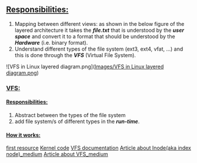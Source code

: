 ## <b><u>Responsibilities:</u></b>
1. Mapping between different views: as shown in the below figure of the layered architecture it takes the <b><i>file.txt</i></b> that is understood by the <b><i>user space</i></b> and convert it to a format that should be understood by the <b><i>Hardware</i></b> (i.e. binary format).
2. Understand different types of the file system (ext3, ext4, vfat, ...) and this is done through the <b><i>VFS</i></b> (Virtual File System).

![VFS in Linux layered diagram.png]([Images/VFS in Linux layered diagram.png](https://github.com/YoussefKhaledAhmed/Documentations/blob/main/Embedded_Linux/Module_1_Linux_Adminstration/1.Linux%20Adminstration(Obsidian)/Images/VFS%20in%20Linux%20layered%20diagram.png))
### <b><u>VFS:</u></b>
#### <b><u>Responsibilities:</u></b>
1. Abstract between the types of the file system
2. add file system/s of different types in the <i><b>run-time</b></i>.

#### <b><u>How it works:</u></b>
[first resource](https://www.starlab.io/blog/introduction-to-the-linux-virtual-filesystem-vfs-part-i-a-high-level-tour)
[Kernel code](https://elixir.bootlin.com/linux/v5.7-rc4/source/include/linux/fs.h#L2234)
[VFS documentation](https://www.kernel.org/doc/html/next/filesystems/vfs.html)
[Article about Inode(aka index node)_medium](https://medium.com/@boutnaru/linux-what-is-an-inode-7ba47a519940)
[Article about VFS_medium](https://medium.com/@boutnaru/linux-vfs-virtual-file-system-2dc0f26cdfc0)
